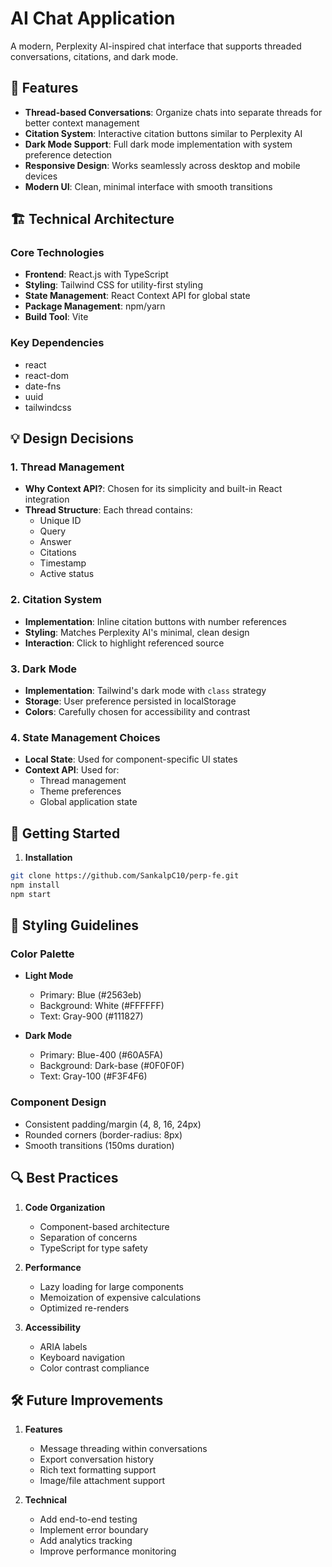 # AI Chat Application

A modern, Perplexity AI-inspired chat interface that supports threaded conversations, citations, and dark mode.

## 🌟 Features

- **Thread-based Conversations**: Organize chats into separate threads for better context management
- **Citation System**: Interactive citation buttons similar to Perplexity AI
- **Dark Mode Support**: Full dark mode implementation with system preference detection
- **Responsive Design**: Works seamlessly across desktop and mobile devices
- **Modern UI**: Clean, minimal interface with smooth transitions

## 🏗️ Technical Architecture

### Core Technologies

- **Frontend**: React.js with TypeScript
- **Styling**: Tailwind CSS for utility-first styling
- **State Management**: React Context API for global state
- **Package Management**: npm/yarn
- **Build Tool**: Vite

### Key Dependencies
- react
- react-dom
- date-fns
- uuid
- tailwindcss


## 💡 Design Decisions

### 1. Thread Management
- **Why Context API?**: Chosen for its simplicity and built-in React integration
- **Thread Structure**: Each thread contains:
  - Unique ID
  - Query
  - Answer
  - Citations
  - Timestamp
  - Active status

### 2. Citation System
- **Implementation**: Inline citation buttons with number references
- **Styling**: Matches Perplexity AI's minimal, clean design
- **Interaction**: Click to highlight referenced source

### 3. Dark Mode
- **Implementation**: Tailwind's dark mode with `class` strategy
- **Storage**: User preference persisted in localStorage
- **Colors**: Carefully chosen for accessibility and contrast

### 4. State Management Choices
- **Local State**: Used for component-specific UI states
- **Context API**: Used for:
  - Thread management
  - Theme preferences
  - Global application state

## 🚀 Getting Started

1. **Installation**

```bash
git clone https://github.com/SankalpC10/perp-fe.git
npm install
npm start
```

## 🎨 Styling Guidelines

### Color Palette
- **Light Mode**
  - Primary: Blue (#2563eb)
  - Background: White (#FFFFFF)
  - Text: Gray-900 (#111827)

- **Dark Mode**
  - Primary: Blue-400 (#60A5FA)
  - Background: Dark-base (#0F0F0F)
  - Text: Gray-100 (#F3F4F6)

### Component Design
- Consistent padding/margin (4, 8, 16, 24px)
- Rounded corners (border-radius: 8px)
- Smooth transitions (150ms duration)

## 🔍 Best Practices

1. **Code Organization**
   - Component-based architecture
   - Separation of concerns
   - TypeScript for type safety

2. **Performance**
   - Lazy loading for large components
   - Memoization of expensive calculations
   - Optimized re-renders

3. **Accessibility**
   - ARIA labels
   - Keyboard navigation
   - Color contrast compliance

## 🛠️ Future Improvements

1. **Features**
   - Message threading within conversations
   - Export conversation history
   - Rich text formatting support
   - Image/file attachment support

2. **Technical**
   - Add end-to-end testing
   - Implement error boundary
   - Add analytics tracking
   - Improve performance monitoring
